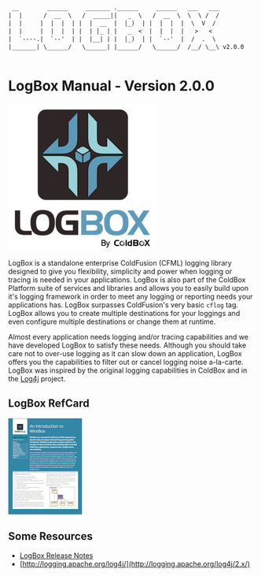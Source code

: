 ```
 __        ______     _______ .______     ______   ___   ___ 
|  |      /  __  \   /  _____||   _  \   /  __  \  \  \ /  / 
|  |     |  |  |  | |  |  __  |  |_)  | |  |  |  |  \  V  /  
|  |     |  |  |  | |  | |_ | |   _  <  |  |  |  |   >   <   
|  `----.|  `--'  | |  |__| | |  |_)  | |  `--'  |  /  .  \  
|_______| \______/   \______| |______/   \______/  /__/ \__\ v2.0.0 
                                                             
```
# LogBox Manual - Version 2.0.0
![LogBox](images/LogBox_300.png)

LogBox is a standalone enterprise ColdFusion (CFML) logging library designed to give you flexibility, simplicity and power when logging or tracing is needed in your applications. LogBox is also part of the ColdBox Platform suite of services and libraries and allows you to easily build upon it's logging framework in order to meet any logging or reporting needs your applications has. LogBox surpasses ColdFusion's very basic `cflog` tag. LogBox allows you to create multiple destinations for your loggings and even configure multiple destinations or change them at runtime.

Almost every application needs logging and/or tracing capabilities and we have developed LogBox to satisfy these needs. Although you should take care not to over-use logging as it can slow down an application, LogBox offers you the capabilities to filter out or cancel logging noise a-la-carte. LogBox was inspired by the original logging capabilities in ColdBox and in the [Log4j](http://logging.apache.org/log4j/2.x/) project.

## LogBox RefCard

<a href="https://github.com/ColdBox/cbox-refcards/raw/master/LogBox/LogBox-Refcard.pdf"><img src="./images/wirebox-refcard.png" ></a>

## Some Resources

* [LogBox Release Notes](http://logging.apache.org/log4j/)
* [http://logging.apache.org/log4j/](http://logging.apache.org/log4j/2.x/)


